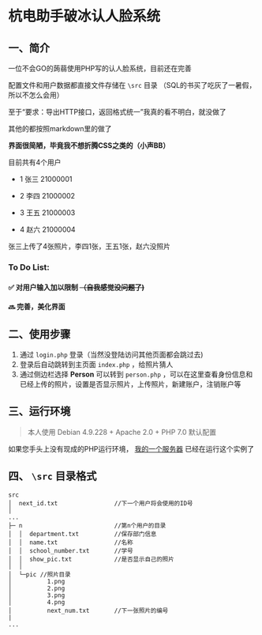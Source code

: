 # 杭电助手破冰认人脸系统

## 一、简介

一位不会GO的蒟蒻使用PHP写的认人脸系统，目前还在完善

配置文件和用户数据都直接文件存储在 `\src` 目录 （SQL的书买了吃灰了一暑假，所以不怎么会用）

至于“要求：导出HTTP接口，返回格式统一”我真的看不明白，就没做了

其他的都按照markdown里的做了

**界面很简陋，毕竟我不想折腾CSS之类的（小声BB）**

目前共有4个用户

- 1 张三 21000001

- 2 李四 21000002

- 3 王五 21000003

- 4 赵六 21000004


张三上传了4张照片，李四1张，王五1张，赵六没照片

### To Do List:
#### ✅ 对用户输入加以限制 ~~（自我感觉没问题了)~~
#### 🔜 完善，美化界面

## 二、使用步骤

1. 通过 `login.php` 登录（当然没登陆访问其他页面都会跳过去)
2. 登录后自动跳转到主页面 `index.php` ，给照片猜人
3. 通过侧边栏选择 **Person** 可以转到 `person.php` ，可以在这里查看身份信息和已经上传的照片，设置是否显示照片，上传照片，新建账户，注销账户等

## 三、运行环境

> 本人使用 Debian 4.9.228 + Apache 2.0 + PHP 7.0 默认配置

如果您手头上没有现成的PHP运行环境， [我的一个服务器](http://www.nickxu.top) 已经在运行这个实例了

## 四、 `\src` 目录格式

```
src
│  next_id.txt                //下一个用户将会使用的ID号
│
...
├─ n                          //第n个用户的目录
│  │  department.txt          //保存部门信息
│  │  name.txt                //名称
│  │  school_number.txt       //学号
│  │  show_pic.txt            //是否显示自己的照片
│  │
│  └─pic //照片目录
│          1.png            
│          2.png
│          3.png
│          4.png
│          next_num.txt       //下一张照片的编号
|
...
```
